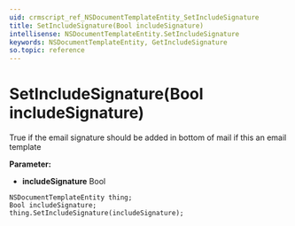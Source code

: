 ```yaml
---
uid: crmscript_ref_NSDocumentTemplateEntity_SetIncludeSignature
title: SetIncludeSignature(Bool includeSignature)
intellisense: NSDocumentTemplateEntity.SetIncludeSignature
keywords: NSDocumentTemplateEntity, GetIncludeSignature
so.topic: reference
---
```


# SetIncludeSignature(Bool includeSignature)

True if the email signature should be added in bottom of mail if this an email template

**Parameter:** 
* **includeSignature** Bool

```crmscript
NSDocumentTemplateEntity thing;
Bool includeSignature;
thing.SetIncludeSignature(includeSignature);
```

